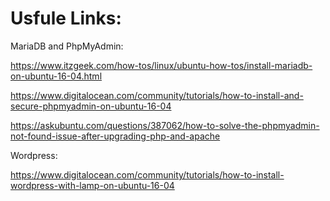 # Usfule Links:

MariaDB and PhpMyAdmin:

https://www.itzgeek.com/how-tos/linux/ubuntu-how-tos/install-mariadb-on-ubuntu-16-04.html

https://www.digitalocean.com/community/tutorials/how-to-install-and-secure-phpmyadmin-on-ubuntu-16-04

https://askubuntu.com/questions/387062/how-to-solve-the-phpmyadmin-not-found-issue-after-upgrading-php-and-apache

Wordpress:

https://www.digitalocean.com/community/tutorials/how-to-install-wordpress-with-lamp-on-ubuntu-16-04
